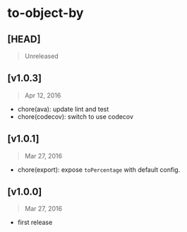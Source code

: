 # to-object-by

## [HEAD]
> Unreleased

## [v1.0.3]
> Apr 12, 2016

* chore(ava): update lint and test
* chore(codecov): switch to use codecov

## [v1.0.1]
> Mar 27, 2016

* chore(export): expose `toPercentage` with default config.

## [v1.0.0]
> Mar 27, 2016

* first release
